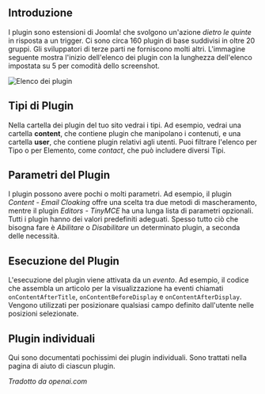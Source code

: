 <!-- Filename: jdocmanual?manual=user&heading=plugins&filename=about-plugins.md / Display title: Informazioni sui Plugin  -->

## Introduzione

I plugin sono estensioni di Joomla! che svolgono un'azione *dietro le quinte* in risposta a un trigger. Ci sono circa 160 plugin di base suddivisi in oltre 20 gruppi. Gli sviluppatori di terze parti ne forniscono molti altri. L'immagine seguente mostra l'inizio dell'elenco dei plugin con la lunghezza dell'elenco impostata su 5 per comodità dello screenshot.

![Elenco dei plugin](../../../en/images/plugins/plugins-list.png)

## Tipi di Plugin

Nella cartella dei plugin del tuo sito vedrai i tipi. Ad esempio, vedrai una cartella **content**, che contiene plugin che manipolano i contenuti, e una cartella **user**, che contiene plugin relativi agli utenti. Puoi filtrare l'elenco per Tipo o per Elemento, come *contact*, che può includere diversi Tipi.

## Parametri del Plugin

I plugin possono avere pochi o molti parametri. Ad esempio, il plugin *Content - Email Cloaking* offre una scelta tra due metodi di mascheramento, mentre il plugin *Editors - TinyMCE* ha una lunga lista di parametri opzionali. Tutti i plugin hanno dei valori predefiniti adeguati. Spesso tutto ciò che bisogna fare è *Abilitare* o *Disabilitare* un determinato plugin, a seconda delle necessità.

## Esecuzione del Plugin

L'esecuzione del plugin viene attivata da un *evento*. Ad esempio, il codice che
assembla un articolo per la visualizzazione ha eventi chiamati `onContentAfterTitle`,
`onContentBeforeDisplay` e `onContentAfterDisplay`. Vengono utilizzati per posizionare
qualsiasi campo definito dall'utente nelle posizioni selezionate.

## Plugin individuali

Qui sono documentati pochissimi dei plugin individuali. Sono trattati nella pagina di aiuto di ciascun plugin.

*Tradotto da openai.com*

